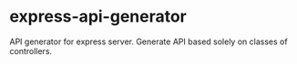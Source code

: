 # express-api-generator

API generator for express server. Generate API based solely on classes of controllers.